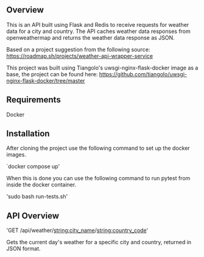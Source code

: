 ## Overview ##

This is an API built using Flask and Redis to receive requests for weather data for a city and country. The API caches weather data responses from openweathermap and returns the weather data response as JSON.

Based on a project suggestion from the following source: https://roadmap.sh/projects/weather-api-wrapper-service

This project was built using Tiangolo's uwsgi-nginx-flask-docker image as a base, the project can be found here: https://github.com/tiangolo/uwsgi-nginx-flask-docker/tree/master

## Requirements ##

Docker

## Installation ##

After cloning the project use the following command to set up the docker images.

`docker compose up'

When this is done you can use the following command to run pytest from inside the docker container.

'sudo bash run-tests.sh'

## API Overview ##

'GET /api/weather/<string:city_name>/<string:country_code>'

Gets the current day's weather for a specific city and country, returned in JSON format.
